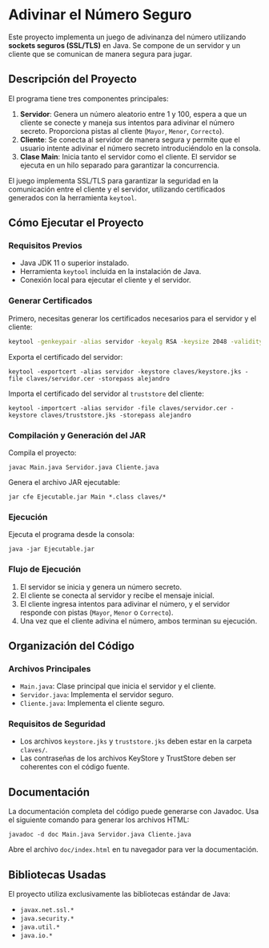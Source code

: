 # Adivinar el Número Seguro

Este proyecto implementa un juego de adivinanza del número utilizando **sockets seguros (SSL/TLS)** en Java. Se compone de un servidor y un cliente que se comunican de manera segura para jugar.

## Descripción del Proyecto

El programa tiene tres componentes principales:
1. **Servidor**: Genera un número aleatorio entre 1 y 100, espera a que un cliente se conecte y maneja sus intentos para adivinar el número secreto. Proporciona pistas al cliente (`Mayor`, `Menor`, `Correcto`).
2. **Cliente**: Se conecta al servidor de manera segura y permite que el usuario intente adivinar el número secreto introduciéndolo en la consola.
3. **Clase Main**: Inicia tanto el servidor como el cliente. El servidor se ejecuta en un hilo separado para garantizar la concurrencia.

El juego implementa SSL/TLS para garantizar la seguridad en la comunicación entre el cliente y el servidor, utilizando certificados generados con la herramienta `keytool`.

## Cómo Ejecutar el Proyecto

### Requisitos Previos
- Java JDK 11 o superior instalado.
- Herramienta `keytool` incluida en la instalación de Java.
- Conexión local para ejecutar el cliente y el servidor.

### Generar Certificados
Primero, necesitas generar los certificados necesarios para el servidor y el cliente:
```bash
keytool -genkeypair -alias servidor -keyalg RSA -keysize 2048 -validity 365 -keystore claves/keystore.jks -storepass alejandro
```

Exporta el certificado del servidor:
```
keytool -exportcert -alias servidor -keystore claves/keystore.jks -file claves/servidor.cer -storepass alejandro
```

Importa el certificado del servidor al `truststore` del cliente:
```
keytool -importcert -alias servidor -file claves/servidor.cer -keystore claves/truststore.jks -storepass alejandro
```

### Compilación y Generación del JAR
Compila el proyecto:
 ```
javac Main.java Servidor.java Cliente.java
 ```

Genera el archivo JAR ejecutable:
 ```
jar cfe Ejecutable.jar Main *.class claves/*
```

### Ejecución
Ejecuta el programa desde la consola:
```
java -jar Ejecutable.jar
 ```

### Flujo de Ejecución
1. El servidor se inicia y genera un número secreto.
2. El cliente se conecta al servidor y recibe el mensaje inicial.
3. El cliente ingresa intentos para adivinar el número, y el servidor responde con pistas (`Mayor`, `Menor` o `Correcto`).
4. Una vez que el cliente adivina el número, ambos terminan su ejecución.

## Organización del Código

### Archivos Principales
- `Main.java`: Clase principal que inicia el servidor y el cliente.
- `Servidor.java`: Implementa el servidor seguro.
- `Cliente.java`: Implementa el cliente seguro.


### Requisitos de Seguridad
- Los archivos `keystore.jks` y `truststore.jks` deben estar en la carpeta `claves/`.
- Las contraseñas de los archivos KeyStore y TrustStore deben ser coherentes con el código fuente.

## Documentación
La documentación completa del código puede generarse con Javadoc. Usa el siguiente comando para generar los archivos HTML:
```
javadoc -d doc Main.java Servidor.java Cliente.java
```

Abre el archivo `doc/index.html` en tu navegador para ver la documentación.

## Bibliotecas Usadas
El proyecto utiliza exclusivamente las bibliotecas estándar de Java:
- `javax.net.ssl.*`
- `java.security.*`
- `java.util.*`
- `java.io.*`
